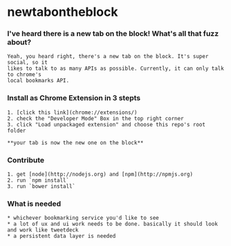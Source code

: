 newtabontheblock
================

### I've heard there is a new tab on the block! What's all that fuzz about?
	Yeah, you heard right, there's a new tab on the block. It's super social, so it
	likes to talk to as many APIs as possible. Currently, it can only talk to chrome's
	local bookmarks API.

### Install as Chrome Extension in 3 stepts
	1. [click this link](chrome://extensions/)
	2. check the "Developer Mode" Box in the top right corner
	3. click "Load unpackaged extension" and choose this repo's root folder
	
	**your tab is now the new one on the block**

### Contribute
	1. get [node](http://nodejs.org) and [npm](http://npmjs.org)
	2. run `npm install`
	3. run `bower install`

### What is needed
	* whichever bookmarking service you'd like to see
	* a lot of ux and ui work needs to be done. basically it should look and work like tweetdeck
	* a persistent data layer is needed

